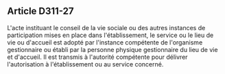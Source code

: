 ## Article D311-27

L'acte instituant le conseil de la vie sociale ou des autres instances de participation mises en place dans
l'établissement, le service ou le lieu de vie ou d'accueil est adopté par l'instance compétente de l'organisme
gestionnaire ou établi par la personne physique gestionnaire du lieu de vie et d'accueil. Il est transmis à
l'autorité compétente pour délivrer l'autorisation à l'établissement ou au service concerné.

